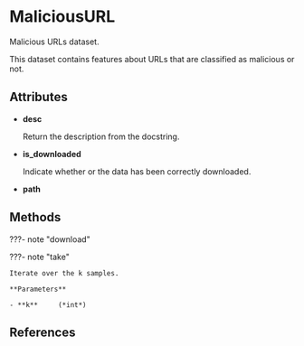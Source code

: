 # MaliciousURL

Malicious URLs dataset.

This dataset contains features about URLs that are classified as malicious or not.


## Attributes

- **desc**

    Return the description from the docstring.

- **is_downloaded**

    Indicate whether or the data has been correctly downloaded.

- **path**



## Methods

???- note "download"

???- note "take"

    Iterate over the k samples.

    **Parameters**

    - **k**     (*int*)    
    
## References

[^1]: [Detecting Malicious URLs](http://www.sysnet.ucsd.edu/projects/url/)
[^2]: [Identifying Suspicious URLs: An Application of Large-Scale Online Learning](http://cseweb.ucsd.edu/~jtma/papers/url-icml2009.pdf)


